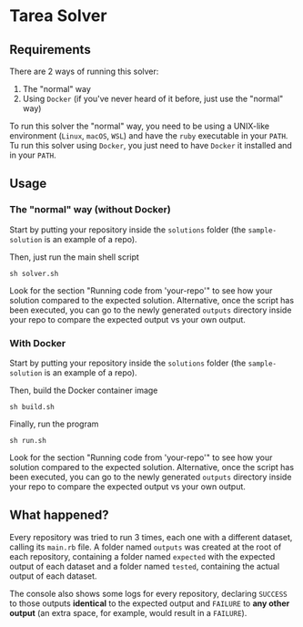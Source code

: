 # Tarea Solver

## Requirements

There are 2 ways of running this solver:

1. The "normal" way
2. Using `Docker` (if you've never heard of it before, just use the "normal" way)

To run this solver the "normal" way, you need to be using a UNIX-like environment (`Linux`, `macOS`, `WSL`) and have the `ruby` executable in your `PATH`. Tu run this solver using `Docker`, you just need to have `Docker` it installed and in your `PATH`.

## Usage

### The "normal" way (without Docker)

Start by putting your repository inside the `solutions` folder (the `sample-solution` is an example of a repo).

Then, just run the main shell script

```
sh solver.sh
```

Look for the section "Running code from 'your-repo'" to see how your solution compared to the expected solution. Alternative, once the script has been executed, you can go to the newly generated `outputs` directory inside your repo to compare the expected output vs your own output.

### With Docker

Start by putting your repository inside the `solutions` folder (the `sample-solution` is an example of a repo).

Then, build the Docker container image

```
sh build.sh
```

Finally, run the program

```
sh run.sh
```

Look for the section "Running code from 'your-repo'" to see how your solution compared to the expected solution. Alternative, once the script has been executed, you can go to the newly generated `outputs` directory inside your repo to compare the expected output vs your own output.

## What happened?

Every repository was tried to run 3 times, each one with a different dataset, calling its `main.rb` file. A folder named `outputs` was created at the root of each repository, containing a folder named `expected` with the expected output of each dataset and a folder named `tested`, containing the actual output of each dataset.

The console also shows some logs for every repository, declaring `SUCCESS` to those outputs **identical** to the expected output and `FAILURE` to **any other output** (an extra space, for example, would result in a `FAILURE`).
